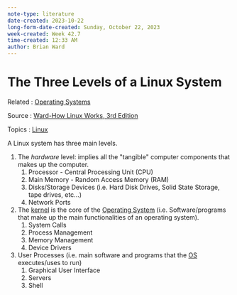 ```yaml
---
note-type: literature
date-created: 2023-10-22
long-form-date-created: Sunday, October 22, 2023
week-created: Week 42.7
time-created: 12:33 AM
author: Brian Ward
---
```


# The Three Levels of a Linux System

Related : [Operating Systems](Operating%20Systems)

Source : [Ward-How Linux Works, 3rd Edition](../kindle-highlights/Ward-How%20Linux%20Works,%203rd%20Edition.md)

Topics : [Linux](../4-hub-notes-🚉/Linux.md)

A Linux system has three main levels.

1. The _hardware_ level: implies all the "tangible" computer components that makes up the computer.
   1. Processor - Central Processing Unit (CPU)
   2. Main Memory - Random Access Memory (RAM)
   3. Disks/Storage Devices (i.e. Hard Disk Drives, Solid State Storage, tape drives, etc...)
   4. Network Ports
2. The [kernel](Linux%20Kernel.md) is the core of the [Operating System](Operating%20Systems) (i.e. Software/programs that make up the main functionalities of an operating system).
   1. System Calls
   2. Process Management
   3. Memory Management
   4. Device Drivers
3. User Processes (i.e. main software and programs that the [OS](Operating%20Systems) executes/uses to run)
   1. Graphical User Interface
   2. Servers
   3. Shell
